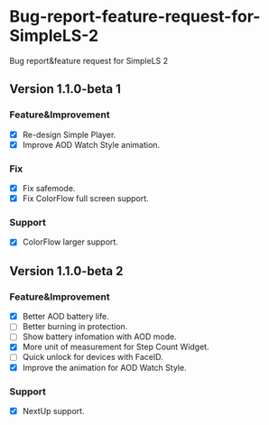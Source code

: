 # Bug-report-feature-request-for-SimpleLS-2
Bug report&amp;feature request for SimpleLS 2

## Version 1.1.0-beta 1
### Feature&amp;Improvement
- [x] Re-design Simple Player.
- [x] Improve AOD Watch Style animation.
### Fix
- [x] Fix safemode.
- [x] Fix ColorFlow full screen support.
### Support
- [x] ColorFlow larger support.

## Version 1.1.0-beta 2
### Feature&amp;Improvement
- [x] Better AOD battery life.
- [ ] Better burning in protection.
- [ ] Show battery infomation with AOD mode.
- [x] More unit of measurement for Step Count Widget.
- [ ] Quick unlock for devices with FaceID.
- [x] Improve the animation for AOD Watch Style.
### Support
- [x] NextUp support.

